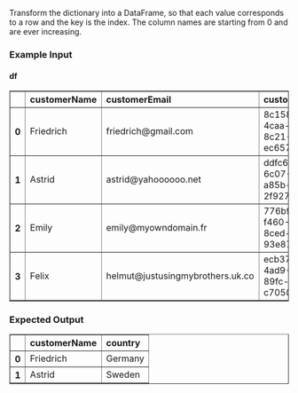 Transform the dictionary into a DataFrame, so that each value corresponds to a row and the key is the index. The column names
are starting from 0 and are ever increasing.
<h3> Example Input</h3>
<h4> df</h4>
<div><style scoped>    .dataframe tbody tr th:only-of-type {        vertical-align: middle;    }    .dataframe tbody tr th {        vertical-align: top;    }    .dataframe thead th {        text-align: left;    }</style><table border="1" class="dataframe">  <thead>    <tr style="text-align: right;">      <th></th>      <th>customerName</th>      <th>customerEmail</th>      <th>customerId</th>      <th>country</th>    </tr>  </thead>  <tbody>    <tr>      <th>0</th>      <td>Friedrich</td>      <td>friedrich@gmail.com</td>      <td>8c158bf2-4caa-45b3-8c21-ec657411d568</td>      <td>Germany</td>    </tr>    <tr>      <th>1</th>      <td>Astrid</td>      <td>astrid@yahoooooo.net</td>      <td>ddfc6587-6c07-42b5-a85b-2f92730490a8</td>      <td>Sweden</td>    </tr>    <tr>      <th>2</th>      <td>Emily</td>      <td>emily@myowndomain.fr</td>      <td>776b9365-f460-47d5-8ced-93e87b7e7ae6</td>      <td>France</td>    </tr>    <tr>      <th>3</th>      <td>Felix</td>      <td>helmut@justusingmybrothers.uk.co</td>      <td>ecb37f92-4ad9-452c-89fc-c705069b3397</td>      <td>United States</td>    </tr>  </tbody></table></div>

<h3> Expected Output</h3>
<div><style scoped>    .dataframe tbody tr th:only-of-type {        vertical-align: middle;    }    .dataframe tbody tr th {        vertical-align: top;    }    .dataframe thead th {        text-align: left;    }</style><table border="1" class="dataframe">  <thead>    <tr style="text-align: right;">      <th></th>      <th>customerName</th>      <th>country</th>    </tr>  </thead>  <tbody>    <tr>      <th>0</th>      <td>Friedrich</td>      <td>Germany</td>    </tr>    <tr>      <th>1</th>      <td>Astrid</td>      <td>Sweden</td>    </tr>  </tbody></table></div>